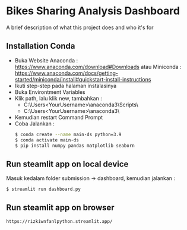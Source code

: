 
# Bikes Sharing Analysis Dashboard

A brief description of what this project does and who it's for

## Installation Conda
- Buka Website Anaconda : https://www.anaconda.com/download#Downloads atau Miniconda : https://www.anaconda.com/docs/getting-started/miniconda/install#quickstart-install-instructions
- Ikuti step-step pada halaman instalasinya
- Buka Environtment Variables
- Klik path, lalu klik new, tambahkan :
  - C:\Users\<YourUsername>\anaconda3\Scripts\
  - C:\Users\<YourUsername>\anaconda3\
- Kemudian restart Command Prompt
- Coba Jalankan  : 
  ```bash
  $ conda create --name main-ds python=3.9
  $ conda activate main-ds
  $ pip install numpy pandas matplotlib seaborn
  ```

## Run steamlit app on local device
Masuk kedalam folder submission -> dashboard, kemudian jalankan : 
  ```bash
  $ streamlit run dashboard.py
  ```

## Run steamlit app on browser
  ```bash
  https://rizkiwnfanlpython.streamlit.app/
  ```
    
